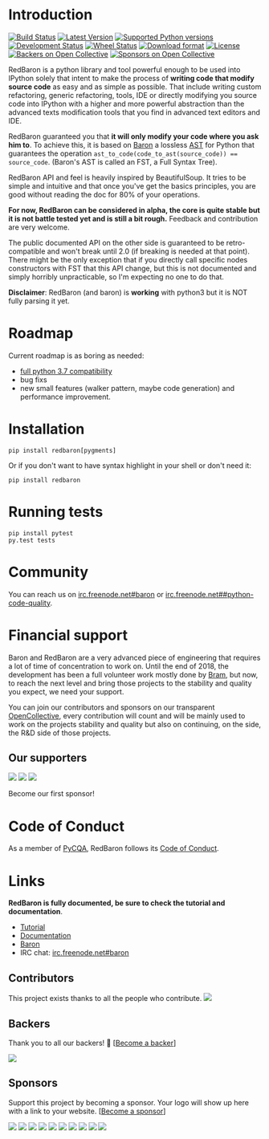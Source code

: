 Introduction
============

[![Build Status](https://travis-ci.org/PyCQA/redbaron.svg?branch=master)](https://travis-ci.org/PyCQA/redbaron) [![Latest Version](https://img.shields.io/pypi/v/redbaron.svg)](https://pypi.python.org/pypi/redbaron/) [![Supported Python versions](https://img.shields.io/pypi/pyversions/redbaron.svg)](https://pypi.python.org/pypi/redbaron/) [![Development Status](https://img.shields.io/pypi/status/redbaron.svg)](https://pypi.python.org/pypi/redbaron/) [![Wheel Status](https://img.shields.io/pypi/wheel/redbaron.svg)](https://pypi.python.org/pypi/redbaron/) [![Download format](https://img.shields.io/pypi/format/redbaron.svg)](https://pypi.python.org/pypi/redbaron/) [![License](https://img.shields.io/pypi/l/redbaron.svg)](https://pypi.python.org/pypi/redbaron/)
[![Backers on Open Collective](https://opencollective.com/redbaron/backers/badge.svg)](#backers) 
[![Sponsors on Open Collective](https://opencollective.com/redbaron/sponsors/badge.svg)](#sponsors) 

RedBaron is a python library and tool powerful enough to be used into IPython
solely that intent to make the process of **writing code that modify source
code** as easy and as simple as possible. That include writing custom
refactoring, generic refactoring, tools, IDE or directly modifying you source
code into IPython with a higher and more powerful abstraction than the
advanced texts modification tools that you find in advanced text editors and
IDE.

RedBaron guaranteed you that **it will only modify your code where you ask him
to**. To achieve this, it is based on [Baron](https://github.com/PyCQA/baron)
a lossless [AST](https://en.wikipedia.org/wiki/Abstract_syntax_tree) for
Python that guarantees the operation <code>ast_to_code(code_to_ast(source_code)) == source_code</code>.
(Baron's AST is called an FST, a Full Syntax Tree).

RedBaron API and feel is heavily inspired by BeautifulSoup. It tries to be
simple and intuitive and that once you've get the basics principles, you are
good without reading the doc for 80% of your operations.

**For now, RedBaron can be considered in alpha, the core is quite stable but it
is not battle tested yet and is still a bit rough.** Feedback and contribution
are very welcome.

The public documented API on the other side is guaranteed to be
retro-compatible and won't break until 2.0 (if breaking is needed at that
point).
There might be the only exception that if you directly call specific nodes
constructors with FST that this API change, but this is not documented and
simply horribly unpracticable, so I'm expecting no one to do that.

**Disclaimer**: RedBaron (and baron) is **working** with python3 but it is NOT fully parsing it yet.

Roadmap
=======

Current roadmap is as boring as needed:

* [full python 3.7 compatibility](https://baron.readthedocs.io/en/latest/grammar.html)
* bug fixs
* new small features (walker pattern, maybe code generation) and performance improvement.

Installation
============

    pip install redbaron[pygments]

Or if you don't want to have syntax highlight in your shell or don't need it:

    pip install redbaron

Running tests
=============

    pip install pytest
    py.test tests

Community
=========

You can reach us on [irc.freenode.net#baron](https://webchat.freenode.net/?channels=%23baron) or [irc.freenode.net##python-code-quality](https://webchat.freenode.net/?channels=%23%23python-code-quality).

Financial support
=================

Baron and RedBaron are a very advanced piece of engineering that requires a lot
of time of concentration to work on. Until the end of 2018, the development
has been a full volunteer work mostly done by [Bram](https://github.com/psycojoker),
but now, to reach the next level and bring those projects to the stability and
quality you expect, we need your support.

You can join our contributors and sponsors on our transparent
[OpenCollective](https://opencollective.com/redbaron), every contribution will
count and will be mainly used to work on the projects stability and quality but
also on continuing, on the side, the R&D side of those projects.

Our supporters
--------------

<img src="https://opencollective.com/redbaron/tiers/i-like-this,-keep-going!/badge.svg?label=I like this, keep going!&color=brightgreen" /> <img src="https://opencollective.com/redbaron/tiers/it-looks-cool!/badge.svg?label=It looks cool!&color=brightgreen" /> <img src="https://opencollective.com/redbaron/tiers/oh-god,-that-saved-me-so-much-time!/badge.svg?label=Oh god, that saved me so much time!&color=brightgreen" />

<object type="image/svg+xml" data="https://opencollective.com/redbaron/tiers/i-like-this,-keep-going!.svg?avatarHeight=36&width=600"></object>

Become our first sponsor! <object type="image/svg+xml" data="https://opencollective.com/redbaron/tiers/long-term-sponsor.svg?avatarHeight=36&width=600"></object>

Code of Conduct
===============

As a member of [PyCQA](https://github.com/PyCQA), RedBaron follows its [Code of Conduct](http://meta.pycqa.org/en/latest/code-of-conduct.html).

Links
=====

**RedBaron is fully documented, be sure to check the tutorial and documentation**.

* [Tutorial](https://redbaron.readthedocs.io/en/latest/tuto.html)
* [Documentation](https://redbaron.readthedocs.io/en/latest/)
* [Baron](https://github.com/PyCQA/baron)
* IRC chat: [irc.freenode.net#baron](https://webchat.freenode.net/?channels=%23baron)

## Contributors

This project exists thanks to all the people who contribute. 
<a href="https://github.com/PyCQA/redbaron/contributors"><img src="https://opencollective.com/redbaron/contributors.svg?width=890&button=false" /></a>


## Backers

Thank you to all our backers! 🙏 [[Become a backer](https://opencollective.com/redbaron#backer)]

<a href="https://opencollective.com/redbaron#backers" target="_blank"><img src="https://opencollective.com/redbaron/backers.svg?width=890"></a>


## Sponsors

Support this project by becoming a sponsor. Your logo will show up here with a link to your website. [[Become a sponsor](https://opencollective.com/redbaron#sponsor)]

<a href="https://opencollective.com/redbaron/sponsor/0/website" target="_blank"><img src="https://opencollective.com/redbaron/sponsor/0/avatar.svg"></a>
<a href="https://opencollective.com/redbaron/sponsor/1/website" target="_blank"><img src="https://opencollective.com/redbaron/sponsor/1/avatar.svg"></a>
<a href="https://opencollective.com/redbaron/sponsor/2/website" target="_blank"><img src="https://opencollective.com/redbaron/sponsor/2/avatar.svg"></a>
<a href="https://opencollective.com/redbaron/sponsor/3/website" target="_blank"><img src="https://opencollective.com/redbaron/sponsor/3/avatar.svg"></a>
<a href="https://opencollective.com/redbaron/sponsor/4/website" target="_blank"><img src="https://opencollective.com/redbaron/sponsor/4/avatar.svg"></a>
<a href="https://opencollective.com/redbaron/sponsor/5/website" target="_blank"><img src="https://opencollective.com/redbaron/sponsor/5/avatar.svg"></a>
<a href="https://opencollective.com/redbaron/sponsor/6/website" target="_blank"><img src="https://opencollective.com/redbaron/sponsor/6/avatar.svg"></a>
<a href="https://opencollective.com/redbaron/sponsor/7/website" target="_blank"><img src="https://opencollective.com/redbaron/sponsor/7/avatar.svg"></a>
<a href="https://opencollective.com/redbaron/sponsor/8/website" target="_blank"><img src="https://opencollective.com/redbaron/sponsor/8/avatar.svg"></a>
<a href="https://opencollective.com/redbaron/sponsor/9/website" target="_blank"><img src="https://opencollective.com/redbaron/sponsor/9/avatar.svg"></a>


